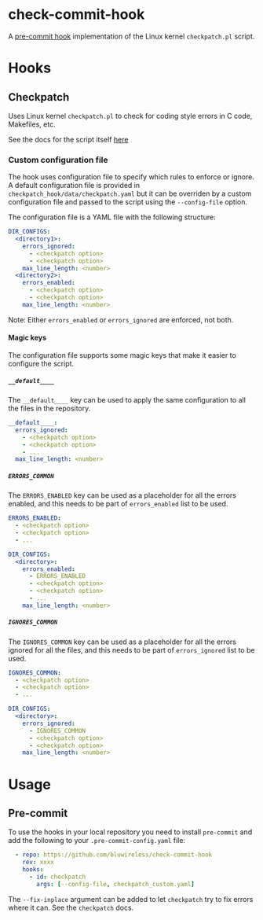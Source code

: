 # check-commit-hook

A [pre-commit hook](https://pre-commit.com/) implementation of the Linux kernel `checkpatch.pl` script.

# Hooks

## Checkpatch

Uses Linux kernel `checkpatch.pl` to check for coding style errors in C code, Makefiles, etc.

See the docs for the script itself [here](https://docs.kernel.org/dev-tools/checkpatch.html)

### Custom configuration file

The hook uses configuration file to specify which rules to enforce or ignore.
A default configuration file is provided in `checkpatch_hook/data/checkpatch.yaml` but it can be overriden
by a custom configuration file and passed to the script using the `--config-file` option.

The configuration file is a YAML file with the following structure:

```yaml
DIR_CONFIGS:
  <directory1>:
    errors_ignored:
      - <checkpatch option>
      - <checkpatch option>
    max_line_length: <number>
  <directory2>:
    errors_enabled:
      - <checkpatch option>
      - <checkpatch option>
    max_line_length: <number>
```

Note: Either `errors_enabled` or `errors_ignored` are enforced, not both.

#### Magic keys

The configuration file supports some magic keys that make it easier to configure the script.

##### `__default____`

The `__default____` key can be used to apply the same configuration to all the files in the repository.

```yaml
__default____:
  errors_ignored:
    - <checkpatch option>
    - <checkpatch option>
    - ...
  max_line_length: <number>
```

##### `ERRORS_COMMON`

The `ERRORS_ENABLED` key can be used as a placeholder for all the errors enabled, and this needs to be part of `errors_enabled` list to be used.

```yaml
ERRORS_ENABLED:
  - <checkpatch option>
  - <checkpatch option>
  - ...

DIR_CONFIGS:
  <directory>:
    errors_enabled:
      - ERRORS_ENABLED
      - <checkpatch option>
      - <checkpatch option>
      - ...
    max_line_length: <number>
```

##### `IGNORES_COMMON`

The `IGNORES_COMMON` key can be used as a placeholder for all the errors ignored for all the files, and this needs to be part of `errors_ignored` list to be used.

```yaml
IGNORES_COMMON:
  - <checkpatch option>
  - <checkpatch option>
  - ...

DIR_CONFIGS:
  <directory>:
    errors_ignored:
      - IGNORES_COMMON
      - <checkpatch option>
      - <checkpatch option>
    max_line_length: <number>
```

# Usage

## Pre-commit

To use the hooks in your local repository you need to install `pre-commit` and add the following to your `.pre-commit-config.yaml` file:

```yaml
  - repo: https://github.com/bluwireless/check-commit-hook
    rev: xxxx
    hooks:
      - id: checkpatch
        args: [--config-file, checkpatch_custom.yaml]
```

The `--fix-inplace` argument can be added to let `checkpatch` try to fix errors where it can.
See the `checkpatch` docs.
